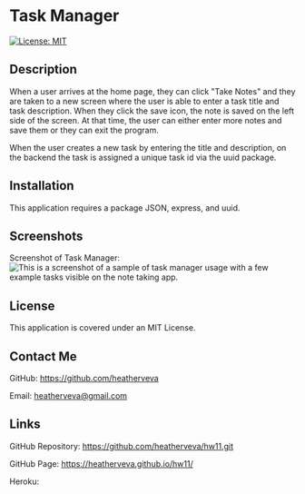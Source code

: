 # Task Manager

[![License: MIT](https://img.shields.io/badge/License-MIT-yellow.svg)](https://opensource.org/licenses/MIT)

## Description

When a user arrives at the home page, they can click "Take Notes" and they are taken to a new screen where the user is able to enter a task title and task description. When they click the save icon, the note is saved on the left side of the screen. At that time, the user can either enter more notes and save them or they can exit the program.

When the user creates a new task by entering the title and description, on the backend the task is assigned a unique task id via the uuid package.

## Installation

This application requires a package JSON, express, and uuid.

## Screenshots

Screenshot of Task Manager: ![This is a screenshot of a sample of task manager usage with a few example tasks visible on the note taking app. ](./.png)

## License

This application is covered under an MIT License.

## Contact Me

GitHub: https://github.com/heatherveva

Email: heatherveva@gmail.com

## Links

GitHub Repository: https://github.com/heatherveva/hw11.git

GitHub Page: https://heatherveva.github.io/hw11/

Heroku:
